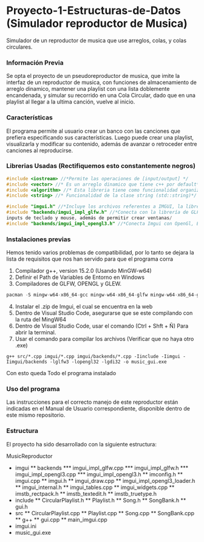 # Proyecto-1-Estructuras-de-Datos (Simulador reproductor de Musica)
Simulador de un reproductor de musica que use arreglos, colas, y colas circulares.

### Información Previa
Se opta el proyecto de un pseudoreproductor de musica, que imite la interfaz de un reproductor de musica, con funciones de almacenamiento de arreglo dinamico, mantener una playlist con una lista doblemente encandenada, y simular su recorrido en una Cola Circular, dado que en una playlist al llegar a la ultima canción, vuelve al inicio. 

### Características
El programa permite al usuario crear un banco con las canciones que prefiera especificando sus características. Luego puede crear una playlist, visualizarla y modificar su contenido, además de avanzar o retroceder entre canciones al reproducirse.

### Librerias Usadas (Rectifiquemos esto constantemente negros)
``` C++
#include <iostream> //*Permite las operaciones de [input/output] */
#include <vector> //* Es un arreglo dinamico que tiene c++ por default*/
#include <algorithm> //* Esta libreria tiene como funcionalidad organizar arreglos*/
#include <string> //* Funcionalidad de la clase string (std::string)*/

#include "imgui.h" //*Incluye los archivos referentes a IMGUI, la libreria que permite interfaces graficas*/
#include "backends/imgui_impl_glfw.h" //*Conecta con la librería de GLFW, la cual permite la interacción con los distintos
inputs de teclado y mouse, además de permitir crear ventanas/
#include "backends/imgui_impl_opengl3.h" //*Conecta Imgui con OpenGl, Este es el API de los graficos/

```
### Instalaciones previas
Hemos tenido varios problemas de compatibilidad, por lo tanto se dejara la lista de requisitos que nos han servido para que el programa corra

1. Compilador g++, version 15.2.0 (Usando MinGW-w64)
2. Definir el Path de Variables de Entorno en Windows 
3. Compiladores de GLFW, OPENGL y GLEW.

``` C++
pacman -S mingw-w64-x86_64-gcc mingw-w64-x86_64-glfw mingw-w64-x86_64-glew
```

4. Instalar el .zip de Imgui, el cual se encuentra en la web
5. Dentro de Visual Studio Code, asegurarse que se este compilando con la ruta del MingW64
6. Dentro de Visual Studio Code, usar el comando (Ctrl + Shft + Ñ) Para abrir la terminal.
7. Usar el comando para compilar los archivos (Verificar que no haya otro  .exe)
```
g++ src/*.cpp imgui/*.cpp imgui/backends/*.cpp -Iinclude -Iimgui -Iimgui/backends -lglfw3 -lopengl32 -lgdi32 -o music_gui.exe
```
Con esto queda Todo el programa instalado

### Uso del programa
Las instrucciones para el correcto manejo de este reproductor están indicadas en el Manual de Usuario correspondiente, disponible dentro de este mismo repositorio.

### Estructura
El proyecto ha sido desarrollado con la siguiente estructura:

MusicReproductor
* imgui
** backends
*** imgui_impl_glfw.cpp
*** imgui_impl_glfw.h
*** imgui_impl_opengl3.cpp
*** imgui_impl_opengl3.h
** imconfig.h
** imgui.cpp
** imgui.h
** imgui_draw.cpp
** imgui_impl_opengl3_loader.h
** imgui_internal.h
** imgui_tables.cpp
** imgui_widgets.cpp
** imstb_rectpack.h
** imstb_textedit.h
** imstb_truetype.h
* include
** CircularPlaylist.h
** Playlist.h
** Song.h
** SongBank.h
** gui.h
* src
** CircularPlaylist.cpp
** Playlist.cpp
** Song.cpp
** SongBank.cpp
** g++
** gui.cpp
** main_imgui.cpp
* imgui.ini
* music_gui.exe
